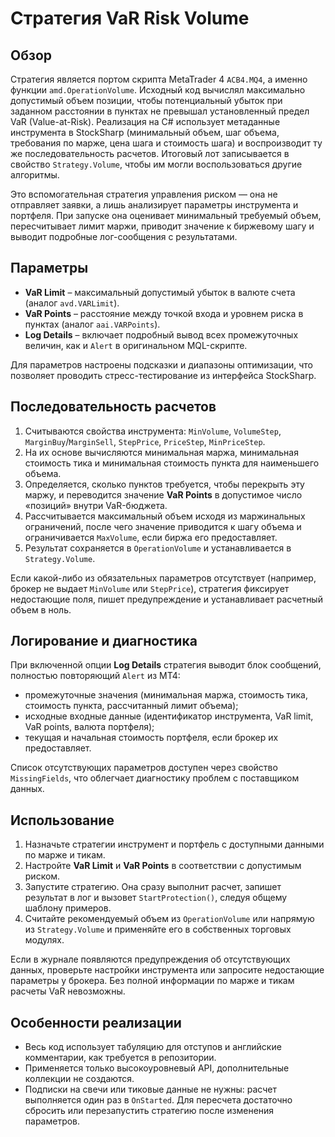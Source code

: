 # Стратегия VaR Risk Volume

## Обзор
Стратегия является портом скрипта MetaTrader 4 `ACB4.MQ4`, а именно функции `amd.OperationVolume`. Исходный код вычислял максимально допустимый объем позиции, чтобы потенциальный убыток при заданном расстоянии в пунктах не превышал установленный предел VaR (Value-at-Risk). Реализация на C# использует метаданные инструмента в StockSharp (минимальный объем, шаг объема, требования по марже, цена шага и стоимость шага) и воспроизводит ту же последовательность расчетов. Итоговый лот записывается в свойство `Strategy.Volume`, чтобы им могли воспользоваться другие алгоритмы.

Это вспомогательная стратегия управления риском — она не отправляет заявки, а лишь анализирует параметры инструмента и портфеля. При запуске она оценивает минимальный требуемый объем, пересчитывает лимит маржи, приводит значение к биржевому шагу и выводит подробные лог-сообщения с результатами.

## Параметры
- **VaR Limit** – максимальный допустимый убыток в валюте счета (аналог `avd.VARLimit`).
- **VaR Points** – расстояние между точкой входа и уровнем риска в пунктах (аналог `aai.VARPoints`).
- **Log Details** – включает подробный вывод всех промежуточных величин, как и `Alert` в оригинальном MQL-скрипте.

Для параметров настроены подсказки и диапазоны оптимизации, что позволяет проводить стресс-тестирование из интерфейса StockSharp.

## Последовательность расчетов
1. Считываются свойства инструмента: `MinVolume`, `VolumeStep`, `MarginBuy`/`MarginSell`, `StepPrice`, `PriceStep`, `MinPriceStep`.
2. На их основе вычисляются минимальная маржа, минимальная стоимость тика и минимальная стоимость пункта для наименьшего объема.
3. Определяется, сколько пунктов требуется, чтобы перекрыть эту маржу, и переводится значение **VaR Points** в допустимое число «позиций» внутри VaR-бюджета.
4. Рассчитывается максимальный объем исходя из маржинальных ограничений, после чего значение приводится к шагу объема и ограничивается `MaxVolume`, если биржа его предоставляет.
5. Результат сохраняется в `OperationVolume` и устанавливается в `Strategy.Volume`.

Если какой-либо из обязательных параметров отсутствует (например, брокер не выдает `MinVolume` или `StepPrice`), стратегия фиксирует недостающие поля, пишет предупреждение и устанавливает расчетный объем в ноль.

## Логирование и диагностика
При включенной опции **Log Details** стратегия выводит блок сообщений, полностью повторяющий `Alert` из MT4:
- промежуточные значения (минимальная маржа, стоимость тика, стоимость пункта, рассчитанный лимит объема);
- исходные входные данные (идентификатор инструмента, VaR limit, VaR points, валюта портфеля);
- текущая и начальная стоимость портфеля, если брокер их предоставляет.

Список отсутствующих параметров доступен через свойство `MissingFields`, что облегчает диагностику проблем с поставщиком данных.

## Использование
1. Назначьте стратегии инструмент и портфель с доступными данными по марже и тикам.
2. Настройте **VaR Limit** и **VaR Points** в соответствии с допустимым риском.
3. Запустите стратегию. Она сразу выполнит расчет, запишет результат в лог и вызовет `StartProtection()`, следуя общему шаблону примеров.
4. Считайте рекомендуемый объем из `OperationVolume` или напрямую из `Strategy.Volume` и применяйте его в собственных торговых модулях.

Если в журнале появляются предупреждения об отсутствующих данных, проверьте настройки инструмента или запросите недостающие параметры у брокера. Без полной информации по марже и тикам расчеты VaR невозможны.

## Особенности реализации
- Весь код использует табуляцию для отступов и английские комментарии, как требуется в репозитории.
- Применяется только высокоуровневый API, дополнительные коллекции не создаются.
- Подписки на свечи или тиковые данные не нужны: расчет выполняется один раз в `OnStarted`. Для пересчета достаточно сбросить или перезапустить стратегию после изменения параметров.
